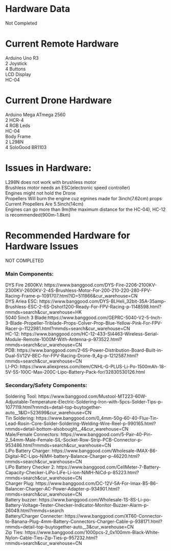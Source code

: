 # Hardware Data

Not Completed

# Current Remote Hardware<br />
Arduino Uno R3 <br />
2 Joystick<br />
4 Buttons<br />
LCD Display<br />
HC-04<br />

# Current Drone Hardware<br />
Arduino Mega ATmega 2560<br />
2 HCR-4 <br />
4 RGB Leds<br />
HC-04<br />
Body Frame<br />
2 L298N<br />
4 SoloGood BR1103<br />

# Issues in Hardware:<br />
L298N does not work with brushless motor<br />
Brushless motor needs an ESC(electronic speed controller)<br />
Engines might not hold the Drone<br />
Propellers Will burn the engine cuz egnines made for 3inch(7.62cm) props<br />
Current Propellers Are 5.5inch(14cm)<br />
Engines can go more than 9m(the maximum distance for the HC-04), HC-12 is recommended(900m-1.8km)<br/>
# Recommended Hardware for Hardware Issues<br />
NOT COMPLETED<br/>
<h3>Main Components:</h3>
DYS Fire 2600KV: https://www.banggood.com/DYS-Fire-2206-2100KV-2300KV-2600KV-2-4S-Brushless-Motor-For-200-210-220-280-FPV-Racing-Frame-p-1091707.html?ID=511866&cur_warehouse=CN<br/>
DYS Ariea ESC: https://www.banggood.com/DYS-BLHeli_32bit-35A-35amp-Brushless-ESC-2-6S-Dshot1200-Ready-For-FPV-Racing-p-1148598.html?rmmds=search&cur_warehouse=HK<br/>
5040 5inch 3 Blade:https://www.banggood.com/GEPRC-5040-V2-5-Inch-3-Blade-Propeller-Triblade-Props-Colver-Prop-Blue-Yellow-Pink-For-FPV-Racer-p-1122981.html?rmmds=search&cur_warehouse=CN<br/>
HC-12: https://www.banggood.com/HC-12-433-SI4463-Wireless-Serial-Module-Remote-1000M-With-Antenna-p-973522.html?rmmds=search&cur_warehouse=CN<br/>
PDB: https://www.banggood.com/2-6S-Power-Distribution-Board-Built-in-Dual-5V12V-BEC-for-FPV-Racing-Drone-9_4g-p-1212587.html?rmmds=search&cur_warehouse=CN<br/>
LI-PO: https://www.aliexpress.com/item/CNHL-G-PLUS-Li-Po-1500mAh-18-5V-5S-100C-Max-200C-Lipo-Battery-Pack-for/32830530126.html<br/>

<h3>Secondary/Safety Components:</h3>
Soldering Tool: https://www.banggood.com/Mustool-MT223-60W-Adjustable-Temperature-Electric-Soldering-Iron-with-5pcs-Solder-Tips-p-1077119.html?rmmds=detail-top-buytogether-auto__1&ID=523699&cur_warehouse=CN<br/>
Tin Soldering: https://www.banggood.com/0_4mm-50g-60-40-Flux-Tin-Lead-Rosin-Core-Solder-Soldering-Welding-Wire-Reel-p-990165.html?rmmds=detail-bottom-alsobought__4&cur_warehouse=CN<br/>
Male/Female Connectors: https://www.banggood.com/5-Pair-40-Pin-2_54mm-Male-Female-SIL-Socket-Row-Strip-PCB-Connector-p-953486.html?rmmds=search&cur_warehouse=CN<br/>
LiPo Battery Charger: https://www.banggood.com/Wholesale-IMAX-B6-Digital-RC-Lipo-NiMH-battery-Balance-Charger-p-46220.html?rmmds=search&cur_warehouse=CN<br/>
LiPo Battery Checker 2: https://www.banggood.com/CellMeter-7-Battery-Capacity-Checker-LiPo-LiFe-Li-ion-NiMH-NiCd-p-85223.html?rmmds=search&cur_warehouse=CN<br/>
Charger Plug: https://www.banggood.com/DC-12V-5A-For-Imax-B5-B6-Balancer-Charger-AC-Power-Adapter-p-934901.html?rmmds=search&cur_warehouse=CN<br/>
Battery buzzer: https://www.banggood.com/Wholesale-1S-8S-Li-po-Battery-Voltage-Tester-Checker-Indicator-Monitor-Buzzer-Alarm-p-26049.html?rmmds=search<br/>
Battery/Charger Connecter: https://www.banggood.com/XT60-Connector-to-Banana-Plug-4mm-Battery-Connectors-Charger-Cable-p-938171.html?rmmds=detail-top-buytogether-auto__3&cur_warehouse=CN<br/>
Zip Ties: https://www.banggood.com/1000pcs-2_0x100mm-Black-White-Nylon-Cable-Ties-Zip-Ties-p-957232.html?rmmds=search&cur_warehouse=CN<br/>
